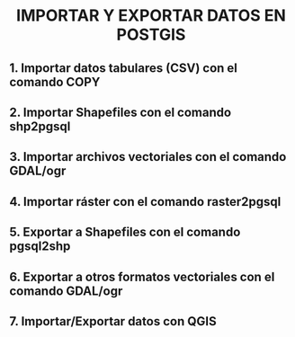 <center><h1>IMPORTAR Y EXPORTAR DATOS EN POSTGIS</h1></center>

## 1. Importar datos tabulares (CSV) con el comando COPY

## 2. Importar Shapefiles con el comando shp2pgsql

## 3. Importar archivos vectoriales con el comando GDAL/ogr

## 4. Importar ráster con el comando raster2pgsql

## 5. Exportar a Shapefiles con el comando pgsql2shp

## 6. Exportar a otros formatos vectoriales con el comando GDAL/ogr

## 7. Importar/Exportar datos con QGIS
